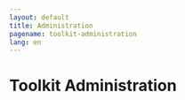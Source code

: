 ```yaml
---
layout: default
title: Administration
pagename: toolkit-administration
lang: en
---
```


# Toolkit Administration